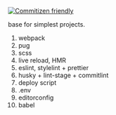 [![Commitizen friendly](https://img.shields.io/badge/commitizen-friendly-brightgreen.svg)](http://commitizen.github.io/cz-cli/)

base for simplest projects.

1. webpack
2. pug
3. scss
4. live reload, HMR
5. eslint, stylelint + prettier
6. husky + lint-stage + commitlint
7. deploy script
8. .env
9. editorconfig
10. babel

